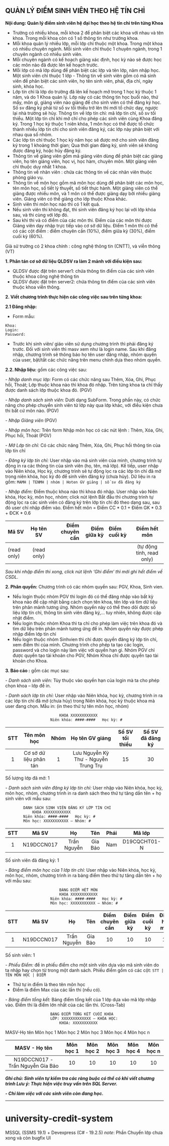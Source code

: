 ## **QUẢN LÝ ĐIỂM SINH VIÊN THEO HỆ TÍN CHỈ**

**Nội dung: Quản lý điểm sinh viên hệ đại học theo hệ tín chỉ trên từng Khoa**
- Trường có nhiều khoa, mỗi khoa 2 để phân biệt các khoa với nhau và tên khoa. Trong mỗi khoa còn có 1 số thông tin như trưởng khoa.
- Mỗi khoa quản lý nhiều lớp, mỗi lớp chỉ thuộc một khoa. Trong một khoa có nhiều chuyên ngành. Mỗi sinh viên chỉ thuộc 1 chuyên ngành, trong 1 chuyên ngành có nhiều sinh viên.
- Mỗi chuyên ngành có kế hoạch giảng xác định, học kỳ nào sẽ được học các  môn nào đã được lên kế hoạch trước.
- Mỗi lớp có mã lớp dùng để phân biệt các lớp và tên lớp, năm nhập học. Một sinh viên chỉ thuộc 1 lớp - Thông tin về sinh viên gồm có mã sinh viên để phân biệt các sinh viên, họ tên sinh viên, phái, địa chỉ, ngày sinh, khóa học.
- Lớp tín chỉ là lớp do trường đã lên kế hoạch mở trong 1 học kỳ thuộc 1 năm, và do 1 Khoa quản lý. Lớp này có các thông tin học buổi nào, thứ mấy, môn gì, giảng viên nào giảng để cho sinh viên có thể đăng ký học. Số sv đăng ký phải từ số sv tối thiểu trở lên thì mới tổ chức dạy, ngược lại nhà trường sẽ hủy.  Thông tin về lớp tín chỉ: mă lớp tín chỉ, số sv tối thiểu. Một lớp tín chỉ khi mở chỉ cho phép các sinh viên cùng Khoa đăng ký. Trong 1 học kỳ thuộc 1 niên khóa, 1 môn học có thể được tổ chức thành nhiều lớp tín chỉ cho sinh viên đăng ký, các lớp này phân biệt với nhau qua số nhóm.
- Các lớp tín chỉ thuộc 1 học kỳ năm học sẽ được mở cho sinh viên đăng ký trong 1 khoảng thời gian; Qua thời gian đăng ký, sinh viên sẽ không được đăng ký, hoặc hủy đăng ký.
- Thông tin về giảng viên gồm mã giảng viên dùng để phân biệt các giảng viên, họ tên giảng viên, học vị, học hàm, chuyên môn. Một giảng viên chỉ thuộc duy nhất 1 khoa.
- Thông tin về nhân viên : chứa các thông tin về các nhân viên thuộc phòng giáo vụ.
- Thông tin về môn học gồm mã môn học dùng để phân biệt các môn học, tên môn học, số tiết lý thuyết, số tiết thực hành. Một giảng viên có thể giảng được nhiều môn, và 1 môn có thể được giảng dạy bởi nhiều giảng viên. Giảng viên có thể giảng cho lớp thuộc Khoa khác.
- Sinh viên thi môn học nào thì có 1 kết quả.  
- Nếu sinh viên thi không đạt, thì sinh viên đăng ký học lại với lớp khóa sau, và thi cùng với lớp đó.
- Sau khi thi và có điểm của các môn thi. Điểm của các môn thi được Giảng viên dạy nhập trực tiếp vào cơ sở dữ liệu.  Điểm 1 môn thi có thể có các cột điểm : điểm chuyên cần (10%), điểm giữa kỳ (30%), điểm cuối kỳ (60%).
 	
Giả sử  trường có 2 khoa chính : công nghệ thông tin (CNTT),  và viễn thông (VT)

**1.	Phân tán cơ sở dữ liệu QLDSV ra làm 2 mảnh với điều kiện sau:**
-	QLDSV được đặt trên server1: chứa thông tin điểm của các sinh viên thuộc khoa công nghệ thông tin
-	QLDSV được đặt trên server2:  chứa thông tin điểm của các sinh viên thuộc khoa viễn thông.
 
**2.	Viết chương trình thực hiện các công việc sau trên từng khoa:**

**2.1 Đăng nhập:**
- Form mẫu: 
```
Khoa: 
Login:
Password:
```
- Trước khi sinh viên/ giáo viên sử dụng chương trình thì phải đăng ký trước. Đối với sinh viên thì masv xem như là login name. Sau khi đăng nhập, chương trình sẽ thông báo họ tên user đăng nhập, nhóm quyền của user, bật/tắt các chức năng trên menu chính dựa theo nhóm quyền.
 
**2.2. Nhập liệu:**
gồm các công việc sau:

*- Nhập danh mục lớp:* Form có các chức năng sau Thêm, Xóa, Ghi, Phục hồi, Thoát; Lớp thuộc khoa nào thì khoa đó nhập. Trên từng khoa ta chỉ thấy được danh sách lớp thuộc khoa đó. (PGV)

*- Nhập danh sách sinh viên:* Dưới dạng SubForm. Trong phần này, có chức năng cho phép chuyển sinh viên từ lớp này qua lớp khác, với điều kiện chưa thi bất cứ môn nào. (PGV)

*- Nhập Giảng viên* (PGV)

*- Nhập môn học:* Trên form Nhập môn học có các nút lệnh : Thêm, Xóa,  Ghi, Phục hồi, Thoát (PGV)

*- Mở Lớp tín chỉ:* Có các chức năng Thêm, Xóa, Ghi, Phục hồi thông tin của lớp tín chỉ

*- Đăng ký lớp tín chỉ:* User nhập vào mã sinh viên của mình, chương trình tự động in ra các thông tin của sinh viên (họ, tên, mã lớp). Kế tiếp, user nhập vào Niên khóa, Học kỳ, chương trình sẽ tự động lọc ra các lớp tín chỉ đã mở trong niên khóa, học kỳ đó để sinh viên đăng ký (chưa hủy). Dữ liệu in ra gồm: 
```MAMH | TENMH | nhóm | Hoten GV giảng | số sv đã đăng ký```

*- Nhập điểm:* Điểm thuộc khoa nào thì khoa đó nhập. User nhập vào Niên khóa, Học kỳ, môn học, nhóm; click nút lệnh Bắt đầu thì chương trình tự động lọc ra các sinh viên có đăng ký trên lớp tín chỉ đó theo dạng sau, sau đó user chỉ nhập điểm vào. 
Điểm hết môn = Điểm CC * 0.1 + Điểm GK * 0.3 + ĐCK * 0.6

| Mã SV | Họ tên SV | Điểm chuyên cần |Điểm giữa kỳ| Điểm cuối kỳ | Điểm hết môn  |
|:-------|:------:|-------:|-------:|:-------|:------:|
|  (read only)  |  (read only)  |    |    |    |   	(tự động tính, read only)   |


*Sau khi nhập điểm thi xong, click nút lệnh ‘Ghi điểm’ thì mới ghi hết điểm về CSDL.* 

**2. Phân quyền:** Chương trình có các nhóm quyền sau: PGV, Khoa, Sinh vien.
-  Nếu login thuộc nhóm PGV thì login đó có thể đăng nhập vào bất kỳ khoa nào để cập nhật bằng cách chọn tên khoa, tên lớp và tìm dữ liệu trên phân mảnh tương ứng. Nhóm quyền này có thể theo dõi được số liệu lớp tín chỉ, thông tin sinh viên đăng ký,… tuy nhiên, không được cập nhật điểm.
-  Nếu login thuộc nhóm Khoa thì ta chỉ cho phép làm việc trên khoa đó   và tìm dữ liệu trên phân mảnh tương ứng để in. Nhóm quyền này được phép nhập điểm lớp tín chỉ
- Nếu login thuộc nhóm Sinhvien thì chỉ được quyền đăng ký lớp tín chỉ,  xem điểm thi của mình.
Chương trình cho phép ta tạo các login, password và cho login này làm việc với quyền hạn gì.  Nhóm PGV chỉ được quyền tạo tài khoản cho  PGV, Nhóm Khoa chỉ được quyền tạo tài khoản cho  Khoa.

**3. Báo cáo :** gồm các mục sau:

*-	Danh sách sinh viên:* Tùy thuộc vào quyền hạn của login mà ta cho phép chọn khoa – lớp để in.  

*-	Danh sách lớp tín chỉ:* User nhập vào Niên khóa, học kỳ, chương trình in ra các lớp tín chỉ đã mở (chưa hủy) trong Niên khóa, học kỳ thuộc khoa mà user đang chọn. Mẫu in: (in theo thứ tự tên môn học, nhóm)

							KHOA XXXXXXXXXXXX
						Niên khóa: ####-####   Học kỳ: #

| STT | Tên môn học| Nhóm | Họ tên GV giảng | Số SV tối thiểu | Số SV đã đăng ký  |
|:-------:|:------:|:-------:|:-------:|:-------:|:------:|
|  1 |  Cơ sở dữ liệu phân tán | 1   | Lưu Nguyễn Kỳ Thư - Nguyễn Trung Trụ  |  15 |  30 |	

Số lượng lớp đã mở: 1

*-	Danh sách sinh viên đăng ký lớp tín chỉ:*  User nhập vào Niên khóa, học kỳ, môn học, nhóm, chương trình in ra danh sách theo thứ tự tăng dần tên + họ sinh viên với mẫu sau:

			DANH SÁCH SINH VIÊN ĐĂNG KÝ LỚP TÍN CHỈ
				KHOA XXXXXXXXXXXX
			Niên khóa: ####-####   Học kỳ: #
			Môn học: XXXXXXXXXXX – Nhóm: #


| STT | Mã SV | Họ | Tên |	Phái | Mã lớp |
|:-------:|:------:|:-------:|:-------:|:-------:|:-------:|
|  1 |  N19DCCN017 | Trần Nguyễn   | Gia Bảo  | Nam | D19CQCHT01-N |

Số sinh viên đã đăng ký: 1

*- Bảng điểm môn học của 1 lớp tín chỉ:* User nhập vào Niên khóa, học kỳ, môn học, nhóm, chương trình in ra bảng điểm theo thứ tự tăng dần tên + họ với mẫu sau:
		
							BẢNG ĐIỂM HẾT MÔN
							KHOA XXXXXXXXXXXX
						Niên khóa: ####-####   Học kỳ: #
						Môn học: XXXXXXXXXXX – Nhóm: #


| STT | Mã SV | Họ | Tên | Điểm chuyên cần |Điểm giữa kỳ| Điểm cuối kỳ | Điểm hết môn  |
|:-------:|:------:|:-------:|:-------:|:-------:|:-------:|:-------:|:-------:|
|  1 |  N19DCCN017 | Trần Nguyễn   | Gia Bảo  | 10 | 10|	10 |	10 |						

Số sinh viên: 1

*- Phiếu Điểm:*  để in phiếu điểm cho một sinh viên dựa vào mã sinh viên do ta nhập hay chọn từ trong một danh sách.
Phiếu điểm gồm có các cột: ```STT | TÊN MÔN HỌC | ĐIỂM```
- Thứ tự in điểm là theo tên môn học
- Điểm là điểm Max của các lần thi (nếu có).

*- Bảng điểm tổng kết:* Bảng điểm tổng kết của 1 lớp dựa vào mã lớp nhập vào. Điểm thi là điểm lớn nhất của các lần thi. (Cross-Tab) 
		
						BẢNG ĐIỂM TỔNG KẾT CUỐI KHÓA
						LỚP: XXXXXXXXXXXXX – KHÓA HỌC: 
							KHOA: XXXXXXXXXXX
MASV-Họ tên	Môn học 1	Môn học 2	Môn học 3	Môn học 4	Môn học n



| MASV - Họ tên | Môn học 1 | Môn học 2 | Môn học 3 | Môn học 4 |Môn học n|
|:-------:|:------:|:-------:|:-------:|:-------:|:-------:|
|  N19DCCN017 - Trần Nguyễn Gia Bảo|  10 | 10   | 10  | 10 | 10|					


***Ghi chú: Sinh viên tự kiểm tra các ràng buộc có thể có khi viết chương trình
 Lưu ý: Thực hiện việc truy vấn trên SQL Server.***

***- Chỉ làm việc với các sinh viên còn đang học.***


***
# university-credit-system
MSSQL (SSMS 19.1) + Devexpress (C# - 19.2.5)
*note*: Phần Chuyển lớp chưa xong và còn bugfix UI 
